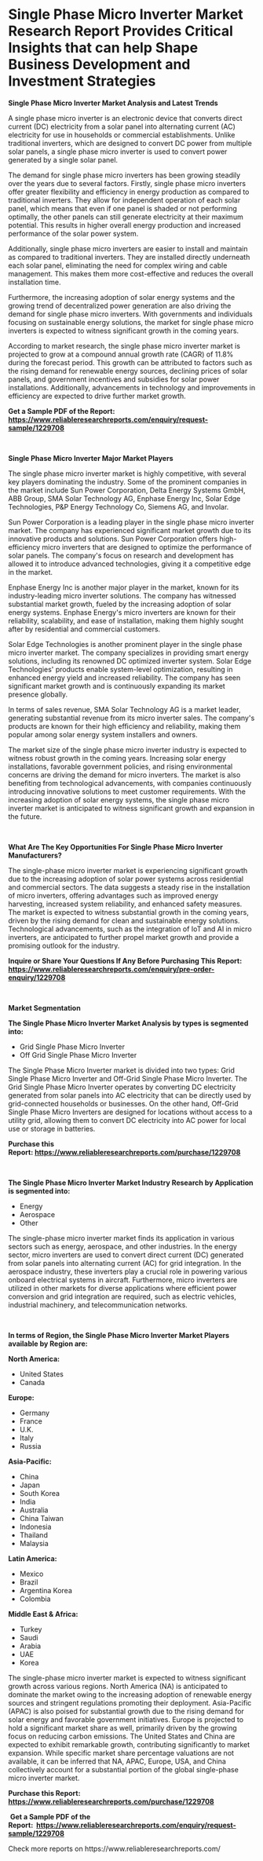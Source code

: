 <p><h1>Single Phase Micro Inverter Market Research Report Provides Critical Insights that can help Shape Business Development and Investment Strategies</h1></p><p><strong>Single Phase Micro Inverter Market Analysis and Latest Trends</strong></p>
<p><p>A single phase micro inverter is an electronic device that converts direct current (DC) electricity from a solar panel into alternating current (AC) electricity for use in households or commercial establishments. Unlike traditional inverters, which are designed to convert DC power from multiple solar panels, a single phase micro inverter is used to convert power generated by a single solar panel.</p><p>The demand for single phase micro inverters has been growing steadily over the years due to several factors. Firstly, single phase micro inverters offer greater flexibility and efficiency in energy production as compared to traditional inverters. They allow for independent operation of each solar panel, which means that even if one panel is shaded or not performing optimally, the other panels can still generate electricity at their maximum potential. This results in higher overall energy production and increased performance of the solar power system.</p><p>Additionally, single phase micro inverters are easier to install and maintain as compared to traditional inverters. They are installed directly underneath each solar panel, eliminating the need for complex wiring and cable management. This makes them more cost-effective and reduces the overall installation time.</p><p>Furthermore, the increasing adoption of solar energy systems and the growing trend of decentralized power generation are also driving the demand for single phase micro inverters. With governments and individuals focusing on sustainable energy solutions, the market for single phase micro inverters is expected to witness significant growth in the coming years.</p><p>According to market research, the single phase micro inverter market is projected to grow at a compound annual growth rate (CAGR) of 11.8% during the forecast period. This growth can be attributed to factors such as the rising demand for renewable energy sources, declining prices of solar panels, and government incentives and subsidies for solar power installations. Additionally, advancements in technology and improvements in efficiency are expected to drive further market growth.</p></p>
<p><strong>Get a Sample PDF of the Report:&nbsp; <a href="https://www.reliableresearchreports.com/enquiry/request-sample/1229708">https://www.reliableresearchreports.com/enquiry/request-sample/1229708</a></strong></p>
<p>&nbsp;</p>
<p><strong>Single Phase Micro Inverter Major Market Players</strong></p>
<p><p>The single phase micro inverter market is highly competitive, with several key players dominating the industry. Some of the prominent companies in the market include Sun Power Corporation, Delta Energy Systems GmbH, ABB Group, SMA Solar Technology AG, Enphase Energy Inc, Solar Edge Technologies, P&P Energy Technology Co, Siemens AG, and Involar.</p><p>Sun Power Corporation is a leading player in the single phase micro inverter market. The company has experienced significant market growth due to its innovative products and solutions. Sun Power Corporation offers high-efficiency micro inverters that are designed to optimize the performance of solar panels. The company's focus on research and development has allowed it to introduce advanced technologies, giving it a competitive edge in the market.</p><p>Enphase Energy Inc is another major player in the market, known for its industry-leading micro inverter solutions. The company has witnessed substantial market growth, fueled by the increasing adoption of solar energy systems. Enphase Energy's micro inverters are known for their reliability, scalability, and ease of installation, making them highly sought after by residential and commercial customers.</p><p>Solar Edge Technologies is another prominent player in the single phase micro inverter market. The company specializes in providing smart energy solutions, including its renowned DC optimized inverter system. Solar Edge Technologies' products enable system-level optimization, resulting in enhanced energy yield and increased reliability. The company has seen significant market growth and is continuously expanding its market presence globally.</p><p>In terms of sales revenue, SMA Solar Technology AG is a market leader, generating substantial revenue from its micro inverter sales. The company's products are known for their high efficiency and reliability, making them popular among solar energy system installers and owners.</p><p>The market size of the single phase micro inverter industry is expected to witness robust growth in the coming years. Increasing solar energy installations, favorable government policies, and rising environmental concerns are driving the demand for micro inverters. The market is also benefiting from technological advancements, with companies continuously introducing innovative solutions to meet customer requirements. With the increasing adoption of solar energy systems, the single phase micro inverter market is anticipated to witness significant growth and expansion in the future.</p></p>
<p>&nbsp;</p>
<p><strong>What Are The Key Opportunities For Single Phase Micro Inverter Manufacturers?</strong></p>
<p><p>The single-phase micro inverter market is experiencing significant growth due to the increasing adoption of solar power systems across residential and commercial sectors. The data suggests a steady rise in the installation of micro inverters, offering advantages such as improved energy harvesting, increased system reliability, and enhanced safety measures. The market is expected to witness substantial growth in the coming years, driven by the rising demand for clean and sustainable energy solutions. Technological advancements, such as the integration of IoT and AI in micro inverters, are anticipated to further propel market growth and provide a promising outlook for the industry.</p></p>
<p><strong>Inquire or Share Your Questions If Any Before Purchasing This Report: <a href="https://www.reliableresearchreports.com/enquiry/pre-order-enquiry/1229708">https://www.reliableresearchreports.com/enquiry/pre-order-enquiry/1229708</a></strong></p>
<p>&nbsp;</p>
<p><strong>Market Segmentation</strong></p>
<p><strong>The Single Phase Micro Inverter Market Analysis by types is segmented into:</strong></p>
<p><ul><li>Grid Single Phase Micro Inverter</li><li>Off Grid Single Phase Micro Inverter</li></ul></p>
<p><p>The Single Phase Micro Inverter market is divided into two types: Grid Single Phase Micro Inverter and Off-Grid Single Phase Micro Inverter. The Grid Single Phase Micro Inverter operates by converting DC electricity generated from solar panels into AC electricity that can be directly used by grid-connected households or businesses. On the other hand, Off-Grid Single Phase Micro Inverters are designed for locations without access to a utility grid, allowing them to convert DC electricity into AC power for local use or storage in batteries.</p></p>
<p><strong>Purchase this Report:&nbsp;<a href="https://www.reliableresearchreports.com/purchase/1229708">https://www.reliableresearchreports.com/purchase/1229708</a></strong></p>
<p>&nbsp;</p>
<p><strong>The Single Phase Micro Inverter Market Industry Research by Application is segmented into:</strong></p>
<p><ul><li>Energy</li><li>Aerospace</li><li>Other</li></ul></p>
<p><p>The single-phase micro inverter market finds its application in various sectors such as energy, aerospace, and other industries. In the energy sector, micro inverters are used to convert direct current (DC) generated from solar panels into alternating current (AC) for grid integration. In the aerospace industry, these inverters play a crucial role in powering various onboard electrical systems in aircraft. Furthermore, micro inverters are utilized in other markets for diverse applications where efficient power conversion and grid integration are required, such as electric vehicles, industrial machinery, and telecommunication networks.</p></p>
<p>&nbsp;</p>
<p><strong>In terms of Region, the Single Phase Micro Inverter Market Players available by Region are:</strong></p>
<p>
    <p> <strong> North America: </strong>
        <ul>
            <li>United States</li>
            <li>Canada</li>
        </ul>
        </p> 
    <p> <strong> Europe: </strong>
        <ul>
            <li>Germany</li>
            <li>France</li>
            <li>U.K.</li>
            <li>Italy</li>
            <li>Russia</li>
        </ul>
        </p> 
    <p> <strong> Asia-Pacific: </strong>
        <ul>
            <li>China</li>
            <li>Japan</li>
            <li>South Korea</li>
            <li>India</li>
            <li>Australia</li>
            <li>China Taiwan</li>
            <li>Indonesia</li>
            <li>Thailand</li>
            <li>Malaysia</li>
        </ul>
        </p> 
    <p> <strong> Latin America: </strong>
        <ul>
            <li>Mexico</li>
            <li>Brazil</li>
            <li>Argentina Korea</li>
            <li>Colombia</li>
        </ul>
        </p> 
    <p> <strong> Middle East & Africa: </strong>
        <ul>
            <li>Turkey</li>
            <li>Saudi</li>
            <li>Arabia</li>
            <li>UAE</li>
            <li>Korea</li>
        </ul>
    </p>
    </p>
<p><p>The single-phase micro inverter market is expected to witness significant growth across various regions. North America (NA) is anticipated to dominate the market owing to the increasing adoption of renewable energy sources and stringent regulations promoting their deployment. Asia-Pacific (APAC) is also poised for substantial growth due to the rising demand for solar energy and favorable government initiatives. Europe is projected to hold a significant market share as well, primarily driven by the growing focus on reducing carbon emissions. The United States and China are expected to exhibit remarkable growth, contributing significantly to market expansion. While specific market share percentage valuations are not available, it can be inferred that NA, APAC, Europe, USA, and China collectively account for a substantial portion of the global single-phase micro inverter market.</p></p>
<p><strong>Purchase this Report: <a href="https://www.reliableresearchreports.com/purchase/1229708">https://www.reliableresearchreports.com/purchase/1229708</a></strong></p>
<p>&nbsp;<strong>Get a Sample PDF of the Report:&nbsp;&nbsp;<a href="https://www.reliableresearchreports.com/enquiry/request-sample/1229708">https://www.reliableresearchreports.com/enquiry/request-sample/1229708</a></strong></p>
<p><strong></strong></p>
<p>Check more reports on https://www.reliableresearchreports.com/</p>